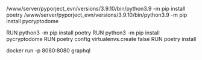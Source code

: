 
/www/server/pyporject_evn/versions/3.9.10/bin/python3.9 -m pip install poetry
/www/server/pyporject_evn/versions/3.9.10/bin/python3.9 -m pip install pycryptodome

RUN python3 -m pip install poetry
RUN python3 -m pip install pycryptodome
RUN poetry config virtualenvs.create false
RUN poetry install

docker run -p 8080:8080 graphql
